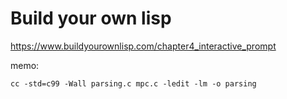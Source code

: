 # Build your own lisp

https://www.buildyourownlisp.com/chapter4_interactive_prompt

memo:
```
cc -std=c99 -Wall parsing.c mpc.c -ledit -lm -o parsing
```